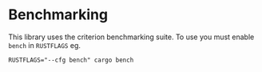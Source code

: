 # Benchmarking

This library uses the criterion benchmarking suite. To use you must enable
`bench` in `RUSTFLAGS` eg.

```shell
RUSTFLAGS="--cfg bench" cargo bench
```